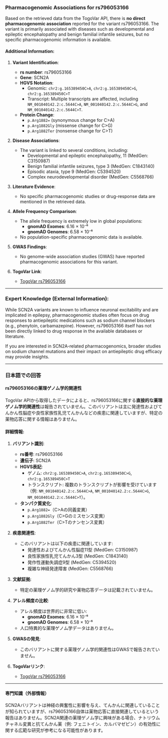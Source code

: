 ### Pharmacogenomic Associations for rs796053166

Based on the retrieved data from the TogoVar API, there is **no direct pharmacogenomic association** reported for the variant rs796053166. The variant is primarily associated with diseases such as developmental and epileptic encephalopathy and benign familial infantile seizures, but no specific pharmacogenomic information is available.

#### Additional Information:
1. **Variant Identification**:
   - **rs number**: rs796053166
   - **Gene**: SCN2A
   - **HGVS Notation**:
     - Genomic: `chr2:g.165389450C>A`, `chr2:g.165389450C>G`, `chr2:g.165389450C>T`
     - Transcript: Multiple transcripts are affected, including `NM_001040142.2:c.5644C>A`, `NM_001040142.2:c.5644C>G`, and `NM_001040142.2:c.5644C>T`.
   - **Protein Change**:
     - `p.Arg1882=` (synonymous change for C>A)
     - `p.Arg1882Gly` (missense change for C>G)
     - `p.Arg1882Ter` (nonsense change for C>T)

2. **Disease Associations**:
   - The variant is linked to several conditions, including:
     - Developmental and epileptic encephalopathy, 11 (MedGen: C3150987)
     - Benign familial infantile seizures, type 3 (MedGen: C1843140)
     - Episodic ataxia, type 9 (MedGen: C5394520)
     - Complex neurodevelopmental disorder (MedGen: C5568766)

3. **Literature Evidence**:
   - No specific pharmacogenomic studies or drug-response data are mentioned in the retrieved data.

4. **Allele Frequency Comparison**:
   - The allele frequency is extremely low in global populations:
     - **gnomAD Exomes**: 6.16 × 10⁻⁶
     - **gnomAD Genomes**: 6.58 × 10⁻⁶
   - No population-specific pharmacogenomic data is available.

5. **GWAS Findings**:
   - No genome-wide association studies (GWAS) have reported pharmacogenomic associations for this variant.

6. **TogoVar Link**:
   - [TogoVar rs796053166](https://togovar.org/variant/rs796053166)

---

### Expert Knowledge (External Information):
While SCN2A variants are known to influence neuronal excitability and are implicated in epilepsy, pharmacogenomic studies often focus on drug responses to antiepileptic medications such as sodium channel blockers (e.g., phenytoin, carbamazepine). However, rs796053166 itself has not been directly linked to drug response in the available databases or literature.

If you are interested in SCN2A-related pharmacogenomics, broader studies on sodium channel mutations and their impact on antiepileptic drug efficacy may provide insights.

---

### 日本語での回答

#### rs796053166の薬理ゲノム学的関連性
TogoVar APIから取得したデータによると、rs796053166に関する**直接的な薬理ゲノム学的関連性**は報告されていません。このバリアントは主に発達性およびてんかん性脳症や良性家族性乳児てんかんなどの疾患に関連していますが、特定の薬物応答に関する情報はありません。

#### 詳細情報:
1. **バリアント識別**:
   - **rs番号**: rs796053166
   - **遺伝子**: SCN2A
   - **HGVS表記**:
     - ゲノム: `chr2:g.165389450C>A`, `chr2:g.165389450C>G`, `chr2:g.165389450C>T`
     - トランスクリプト: 複数のトランスクリプトが影響を受けています（例: `NM_001040142.2:c.5644C>A`, `NM_001040142.2:c.5644C>G`, `NM_001040142.2:c.5644C>T`）。
   - **タンパク質変化**:
     - `p.Arg1882=`（C>Aの同義変異）
     - `p.Arg1882Gly`（C>Gのミスセンス変異）
     - `p.Arg1882Ter`（C>Tのナンセンス変異）

2. **疾患関連性**:
   - このバリアントは以下の疾患に関連しています:
     - 発達性およびてんかん性脳症11型 (MedGen: C3150987)
     - 良性家族性乳児てんかん3型 (MedGen: C1843140)
     - 発作性運動失調症9型 (MedGen: C5394520)
     - 複雑な神経発達障害 (MedGen: C5568766)

3. **文献証拠**:
   - 特定の薬理ゲノム学的研究や薬物応答データは記載されていません。

4. **アレル頻度の比較**:
   - アレル頻度は世界的に非常に低い:
     - **gnomAD Exomes**: 6.16 × 10⁻⁶
     - **gnomAD Genomes**: 6.58 × 10⁻⁶
   - 人口特異的な薬理ゲノム学データはありません。

5. **GWASの発見**:
   - このバリアントに関する薬理ゲノム学的関連性はGWASで報告されていません。

6. **TogoVarリンク**:
   - [TogoVar rs796053166](https://togovar.org/variant/rs796053166)

---

#### 専門知識（外部情報）
SCN2Aバリアントは神経の興奮性に影響を与え、てんかんに関連していることが知られていますが、rs796053166自体は薬物応答に直接関連しているという報告はありません。SCN2A関連の薬理ゲノム学に興味がある場合、ナトリウムチャネル変異と抗てんかん薬（例: フェニトイン、カルバマゼピン）の有効性に関する広範な研究が参考になる可能性があります。